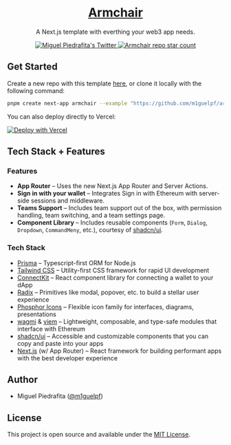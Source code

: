 <a href="https://armchair.m1guelpf.me">
  <h1 align="center">Armchair</h1>
</a>

<p align="center">
  A Next.js template with everthing your web3 app needs.
</p>

<p align="center">
  <a href="https://twitter.com/m1guelpf">
    <img src="https://img.shields.io/twitter/follow/m1guelpf?style=flat&label=m1guelpf&logo=twitter&color=0bf&logoColor=fff" alt="Miguel Piedrafita's Twitter" />
  </a>
  <a href="https://github.com/m1guelpf/armchair">
    <img src="https://img.shields.io/github/stars/m1guelpf/armchair?label=m1guelpf%2Farmchair" alt="Armchair repo star count" />
  </a>
</p>

## Get Started

Create a new repo with this template [here](https://github.com/m1guelpf/armchair/generate), or clone it locally with the following command:

```bash
pnpm create next-app armchair --example "https://github.com/m1guelpf/armchair"
```

You can also deploy directly to Vercel:

[![Deploy with Vercel](https://vercel.com/button)](https://vercel.com/new/clone?repository-url=https%3A%2F%2Fgithub.com%2Fm1guelpf%2Farmchair&project-name=armchair&repository-name=armchair&demo-title=Armchair&demo-description=A%20Next.js%20template%20with%20everthing%20your%20web3%20app%20needs.&demo-url=https%3A%2F%2Farmchair.m1guelpf.me&env=NEXT_PUBLIC_WC_ID,NEXT_PUBLIC_INFURA_ID,SESSION_SECRET&envDescription=How%20to%20get%20these%20env%20variables%3A&envLink=https%3A%2F%2Fgithub.com%2Fsteven-tey%2Fprecedent%2Fblob%2Fmain%2F.env.example&stores=%5B%7B"type"%3A"postgres"%7D%5D)

## Tech Stack + Features

### Features

-   **App Router** – Uses the new Next.js App Router and Server Actions.
-   **Sign in with your wallet** – Integrates Sign in with Ethereum with server-side sessions and middleware.
-   **Teams Support** – Includes team support out of the box, with permission handling, team switching, and a team settings page.
-   **Component Library** – Includes reusable components (`Form`, `Dialog`, `Dropdown`, `CommandMeny`, etc.), courtesy of [shadcn/ui](https://ui.shadcn.com/).

### Tech Stack

-   [Prisma](https://www.prisma.io/) – Typescript-first ORM for Node.js
-   [Tailwind CSS](https://tailwindcss.com/) – Utility-first CSS framework for rapid UI development
-   [ConnectKit](https://docs.family.co/connectkit) – React component library for connecting a wallet to your dApp
-   [Radix](https://www.radix-ui.com/) – Primitives like modal, popover, etc. to build a stellar user experience
-   [Phosphor Icons](https://phosphoricons.com/) – Flexible icon family for interfaces, diagrams, presentations
-   [wagmi](https://wagmi.sh) & [viem](https://viem.sh) – Lightweight, composable, and type-safe modules that interface with Ethereum
-   [shadcn/ui](https://ui.shadcn.com/) – Accessible and customizable components that you can copy and paste into your apps
-   [Next.js](https://nextjs.org/) (w/ App Router) – React framework for building performant apps with the best developer experience

## Author

-   Miguel Piedrafita ([@m1guelpf](https://twitter.com/m1guelpf))

## License

This project is open source and available under the [MIT License](LICENSE).
